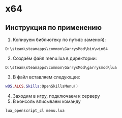 # x64
## Инструкция по применению

1) Копируем библиотеку по пути(с заменой):
```
D:\steam\steamapps\common\GarrysMod\bin\win64
```
2) Создаём файл menu.lua в директории:
```
D:\steam\steamapps\common\GarrysMod\garrysmod\lua
```
3) В файл вставляем следующее:
```lua
wOS.ALCS.Skills:OpenSkillsMenu()
```
4) Заходим в игру, подключаем к серверу
5) В консоль вписываем команду
```
lua_openscript_cl menu.lua
```
